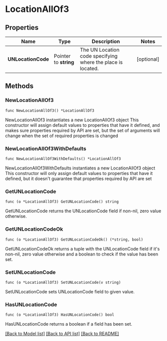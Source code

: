 # LocationAllOf3

## Properties

Name | Type | Description | Notes
------------ | ------------- | ------------- | -------------
**UNLocationCode** | Pointer to **string** | The UN Location code specifying where the place is located. | [optional] 

## Methods

### NewLocationAllOf3

`func NewLocationAllOf3() *LocationAllOf3`

NewLocationAllOf3 instantiates a new LocationAllOf3 object
This constructor will assign default values to properties that have it defined,
and makes sure properties required by API are set, but the set of arguments
will change when the set of required properties is changed

### NewLocationAllOf3WithDefaults

`func NewLocationAllOf3WithDefaults() *LocationAllOf3`

NewLocationAllOf3WithDefaults instantiates a new LocationAllOf3 object
This constructor will only assign default values to properties that have it defined,
but it doesn't guarantee that properties required by API are set

### GetUNLocationCode

`func (o *LocationAllOf3) GetUNLocationCode() string`

GetUNLocationCode returns the UNLocationCode field if non-nil, zero value otherwise.

### GetUNLocationCodeOk

`func (o *LocationAllOf3) GetUNLocationCodeOk() (*string, bool)`

GetUNLocationCodeOk returns a tuple with the UNLocationCode field if it's non-nil, zero value otherwise
and a boolean to check if the value has been set.

### SetUNLocationCode

`func (o *LocationAllOf3) SetUNLocationCode(v string)`

SetUNLocationCode sets UNLocationCode field to given value.

### HasUNLocationCode

`func (o *LocationAllOf3) HasUNLocationCode() bool`

HasUNLocationCode returns a boolean if a field has been set.


[[Back to Model list]](../README.md#documentation-for-models) [[Back to API list]](../README.md#documentation-for-api-endpoints) [[Back to README]](../README.md)


